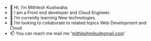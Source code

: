 - 👋 Hi, I’m Mithlesh Kushwaha
- 👀 I am a Front end developer and Cloud Engineer.
- 🌱 I’m currently learning New technologies.
- 💞️ I’m looking to collaborate to related topics Web Development and Cloud 
- 📫 You can reach me mail me 'mithleshmiku@gmail.com'

<!---
mithlesh-27/mithlesh-27 is a ✨ special ✨ repository because its `README.md` (this file) appears on your GitHub profile.
You can click the Preview link to take a look at your changes.
--->
